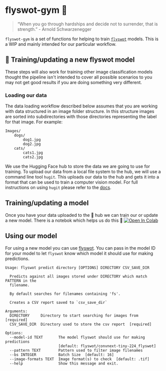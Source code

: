 # flyswot-gym 🦾
> “When you go through hardships and decide not to surrender, that is strength.” - Arnold Schwarzenegger


`flyswot-gym` is a set of functions for helping to train [`flyswot`](github.com/davanstrien/flyswot/) models. This is a WIP and mainly intended for our particular workflow.

## 🚀 Training/updating a new flyswot model 

These steps will also work for training other image classification models thought the pipeline isn't intended to cover all possible scenarios to you may not get good results if you are doing something very different.


### Loading our data

The data loading workflow described below assumes that you are working with data structured in an image folder structure. In this structure images are sorted into subdirectories with those directories representing the label for that image. For example:

```
Images/
    dogs/
        dog1.jpg
        dog2.jpg
    cats/
        cats1.jpg
        cats2.jpg
```

We use the Hugging Face hub to store the data we are going to use for training. To upload our data from a local file system to the hub, we will use a command line tool `hugit`. This uploads our data to the hub and gets it into a format that can be used to train a computer vision model. For full instructions on using `hugit` please refer to the [docs](https://hugit-cli.readthedocs.io/en/latest/).

## Training/updating a model 

Once you have your data uploaded to the 🤗 hub we can train our or update a new model. There is a notebok which helps us do this 🦾 <a href="https://colab.research.google.com/github/davanstrien/flyswot-gym/blob/master/flyswot_gym.ipynb" target="_parent"><img src="https://colab.research.google.com/assets/colab-badge.svg" alt="Open In Colab"/></a> 

## Using our model 

For using a new model you can use [flyswot](https://github.com/davanstrien/flyswot/). You can pass in the model ID for your model to let `flyswot` know which model it should use for making predictions.

```
Usage: flyswot predict directory [OPTIONS] DIRECTORY CSV_SAVE_DIR

  Predicts against all images stored under DIRECTORY which match PATTERN in the
  filename.

  By default searches for filenames containing 'fs'.

  Creates a CSV report saved to `csv_save_dir`

Arguments:
  DIRECTORY     Directory to start searching for images from  [required]
  CSV_SAVE_DIR  Directory used to store the csv report  [required]

Options:
  --model-id TEXT       The model flyswot should use for making predictions
                        [default: flyswot/convnext-tiny-224_flyswot]
  --pattern TEXT        Pattern used to filter image filenames
  --bs INTEGER          Batch Size  [default: 16]
  --image-formats TEXT  Image format(s) to check  [default: .tif]
  --help                Show this message and exit.
```
